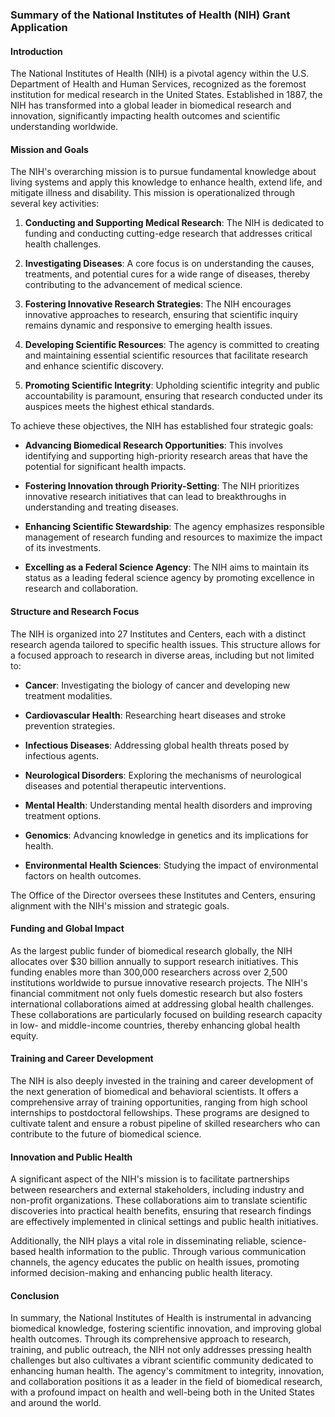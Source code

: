 ### Summary of the National Institutes of Health (NIH) Grant Application

#### Introduction

The National Institutes of Health (NIH) is a pivotal agency within the U.S. Department of Health and Human Services, recognized as the foremost institution for medical research in the United States. Established in 1887, the NIH has transformed into a global leader in biomedical research and innovation, significantly impacting health outcomes and scientific understanding worldwide.

#### Mission and Goals

The NIH's overarching mission is to pursue fundamental knowledge about living systems and apply this knowledge to enhance health, extend life, and mitigate illness and disability. This mission is operationalized through several key activities:

1. **Conducting and Supporting Medical Research**: The NIH is dedicated to funding and conducting cutting-edge research that addresses critical health challenges.
   
2. **Investigating Diseases**: A core focus is on understanding the causes, treatments, and potential cures for a wide range of diseases, thereby contributing to the advancement of medical science.

3. **Fostering Innovative Research Strategies**: The NIH encourages innovative approaches to research, ensuring that scientific inquiry remains dynamic and responsive to emerging health issues.

4. **Developing Scientific Resources**: The agency is committed to creating and maintaining essential scientific resources that facilitate research and enhance scientific discovery.

5. **Promoting Scientific Integrity**: Upholding scientific integrity and public accountability is paramount, ensuring that research conducted under its auspices meets the highest ethical standards.

To achieve these objectives, the NIH has established four strategic goals:

- **Advancing Biomedical Research Opportunities**: This involves identifying and supporting high-priority research areas that have the potential for significant health impacts.
  
- **Fostering Innovation through Priority-Setting**: The NIH prioritizes innovative research initiatives that can lead to breakthroughs in understanding and treating diseases.

- **Enhancing Scientific Stewardship**: The agency emphasizes responsible management of research funding and resources to maximize the impact of its investments.

- **Excelling as a Federal Science Agency**: The NIH aims to maintain its status as a leading federal science agency by promoting excellence in research and collaboration.

#### Structure and Research Focus

The NIH is organized into 27 Institutes and Centers, each with a distinct research agenda tailored to specific health issues. This structure allows for a focused approach to research in diverse areas, including but not limited to:

- **Cancer**: Investigating the biology of cancer and developing new treatment modalities.
  
- **Cardiovascular Health**: Researching heart diseases and stroke prevention strategies.

- **Infectious Diseases**: Addressing global health threats posed by infectious agents.

- **Neurological Disorders**: Exploring the mechanisms of neurological diseases and potential therapeutic interventions.

- **Mental Health**: Understanding mental health disorders and improving treatment options.

- **Genomics**: Advancing knowledge in genetics and its implications for health.

- **Environmental Health Sciences**: Studying the impact of environmental factors on health outcomes.

The Office of the Director oversees these Institutes and Centers, ensuring alignment with the NIH's mission and strategic goals.

#### Funding and Global Impact

As the largest public funder of biomedical research globally, the NIH allocates over $30 billion annually to support research initiatives. This funding enables more than 300,000 researchers across over 2,500 institutions worldwide to pursue innovative research projects. The NIH's financial commitment not only fuels domestic research but also fosters international collaborations aimed at addressing global health challenges. These collaborations are particularly focused on building research capacity in low- and middle-income countries, thereby enhancing global health equity.

#### Training and Career Development

The NIH is also deeply invested in the training and career development of the next generation of biomedical and behavioral scientists. It offers a comprehensive array of training opportunities, ranging from high school internships to postdoctoral fellowships. These programs are designed to cultivate talent and ensure a robust pipeline of skilled researchers who can contribute to the future of biomedical science.

#### Innovation and Public Health

A significant aspect of the NIH's mission is to facilitate partnerships between researchers and external stakeholders, including industry and non-profit organizations. These collaborations aim to translate scientific discoveries into practical health benefits, ensuring that research findings are effectively implemented in clinical settings and public health initiatives.

Additionally, the NIH plays a vital role in disseminating reliable, science-based health information to the public. Through various communication channels, the agency educates the public on health issues, promoting informed decision-making and enhancing public health literacy.

#### Conclusion

In summary, the National Institutes of Health is instrumental in advancing biomedical knowledge, fostering scientific innovation, and improving global health outcomes. Through its comprehensive approach to research, training, and public outreach, the NIH not only addresses pressing health challenges but also cultivates a vibrant scientific community dedicated to enhancing human health. The agency's commitment to integrity, innovation, and collaboration positions it as a leader in the field of biomedical research, with a profound impact on health and well-being both in the United States and around the world.